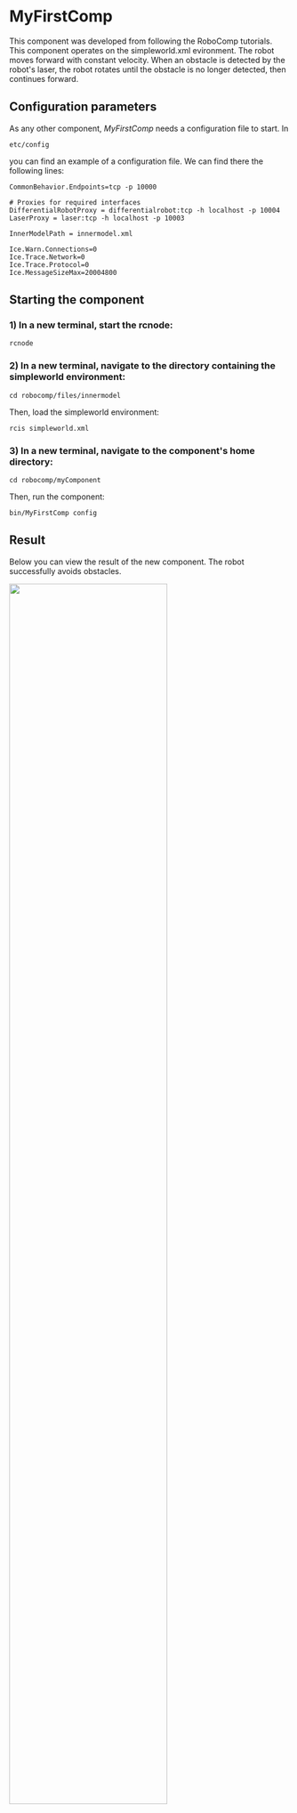 # MyFirstComp
This component was developed from following the RoboComp tutorials. This component operates on the simpleworld.xml evironment. The robot moves forward with constant velocity. When an obstacle is detected by the robot's laser, the robot rotates until the obstacle is no longer detected, then continues forward.


## Configuration parameters
As any other component, *MyFirstComp* needs a configuration file to start. In
```
etc/config
```
you can find an example of a configuration file. We can find there the following lines:
```
CommonBehavior.Endpoints=tcp -p 10000

# Proxies for required interfaces
DifferentialRobotProxy = differentialrobot:tcp -h localhost -p 10004
LaserProxy = laser:tcp -h localhost -p 10003

InnerModelPath = innermodel.xml

Ice.Warn.Connections=0
Ice.Trace.Network=0
Ice.Trace.Protocol=0
Ice.MessageSizeMax=20004800
```

## Starting the component

### 1) In a new terminal, start the rcnode:

```
rcnode
```

### 2) In a new terminal, navigate to the directory containing the simpleworld environment:
```
cd robocomp/files/innermodel
```
Then, load the simpleworld environment:
```
rcis simpleworld.xml
```

### 3) In a new terminal, navigate to the component's home directory:
```
cd robocomp/myComponent
```

Then, run the component:

```
bin/MyFirstComp config
```

## Result
Below you can view the result of the new component. The robot successfully avoids obstacles. 

<img src="https://github.com/jschultz299/robocomp/blob/development/myComponent/SimpleWorld%20Demo.gif" width=75%>
